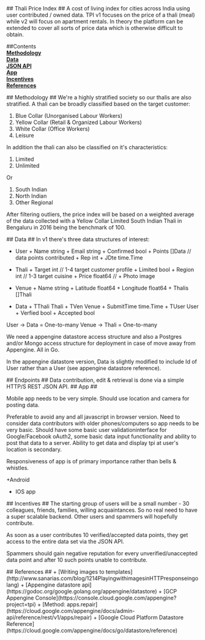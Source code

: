 <A name="toc0_1" title="Thali Price Index"/>
##  Thali Price Index ##
A cost of living index for cities across India using user contributed / owned data. TPI v1 focuses on the price of a thali (meal) while v2 will focus on apartment rentals. In theory the platform can be extended to cover all sorts of price data which is otherwise difficult to obtain. 

##Contents     
**<a href="toc1_1">Methodology</a>**  
**<a href="toc1_2">Data</a>**  
**<a href="toc1_3">JSON API</a>**  
**<a href="toc1_4">App</a>**  
**<a href="toc1_5">Incentives</a>**  
**<a href="toc1_6">References</a>**  


<A name="toc1_1" title="Methodology" />
## Methodology ##
We're a highly stratified society so our thalis are also stratified. A thali can be broadly classified based on the target customer:

1. Blue Collar (Unorganised Labour Workers)
2. Yellow Collar (Retail & Organized Labour Workers)
3. White Collar (Office Workers)
4. Leisure

In addition the thali can also be classified on it's characteristics:

1. Limited
2. Unlimited

Or

1. South Indian
2. North Indian
3. Other Regional

After filtering outliers, the price index will be based on a weighted average of the data collected with a Yellow Collar Limited South Indian Thali in Bengaluru in 2016 being the benchmark of 100.  

<A name="toc1_2" title="Data" />
## Data ##
In v1 there's three data structures of interest:

+ User
        + Name string
        + Email string
        + Confirmed bool
        + Points []Data // data points contributed
        + Rep int
        + JDte time.Time

+ Thali
        + Target int // 1-4 target customer profile
        + Limited bool
        + Region int // 1-3 target cuisine
        + Price float64 //
        + Photo image

+ Venue
        + Name string
        + Latitude float64
        + Longitude float64
        + Thalis []Thali

+ Data
        + TThali Thali
        + TVen Venue
        + SubmitTime time.Time
        + TUser User
        + Verfied bool
        + Accepted bool

User -> Data = One-to-many
Venue -> Thali = One-to-many

We need a appengine datastore access structure and also a Postgres and/or Mongo access structure for deployment in case of move away from Appengine. All in Go.

In the appengine datastore version, Data is slightly modified to include Id of User rather than a User (see appengine datastore reference). 


<A name="toc1_3" title="JSON API" />
## Endpoints ##
Data contribution, edit & retrieval is done via a simple HTTP/S REST JSON API. 



<A name="toc1_4" title="App & Browser" />
## App  ##

Mobile app needs to be very simple. Should use location and camera for posting data. 

Preferable to avoid any and all javascript in browser version. Need to consider data contributors with older phones/computers so app needs to be very basic. Should have some basic user validationinterface for Google/Facebook oAuth2, some basic data input functionality and ability to post that data to a server. Ability to get data and display tpi at user's location is secondary. 

Responsiveness of app is of primary importance rather than bells & whistles.

+Android
+ IOS app 

<A name="toc1_2" title="Incentives" />
## Incentives ##
The starting group of users will be a small number - 30 colleagues, friends, families, willing acquaintances. So no real need to have a super scalable backend. Other users and spammers will hopefully contribute. 

As soon as a user contributes 10 verified/accepted data points, they get access to the entire data set via the JSON API. 

Spammers should gain negative reputation for every unverified/unaccepted data point and after 10 such points unable to contribute.

<A name="toc1_5" title="References" />
## References ##
+ [Writing images to templates](http://www.sanarias.com/blog/1214PlayingwithimagesinHTTPresponseingolang)
+ [Appengine datastore api](https://godoc.org/google.golang.org/appengine/datastore)
+ [GCP Appengine Console](https://console.cloud.google.com/appengine?project=tpi)
+ [Method: apps.repair](https://cloud.google.com/appengine/docs/admin-api/reference/rest/v1/apps/repair)
+ [Google Cloud Platform Datastore Reference](https://cloud.google.com/appengine/docs/go/datastore/reference)


